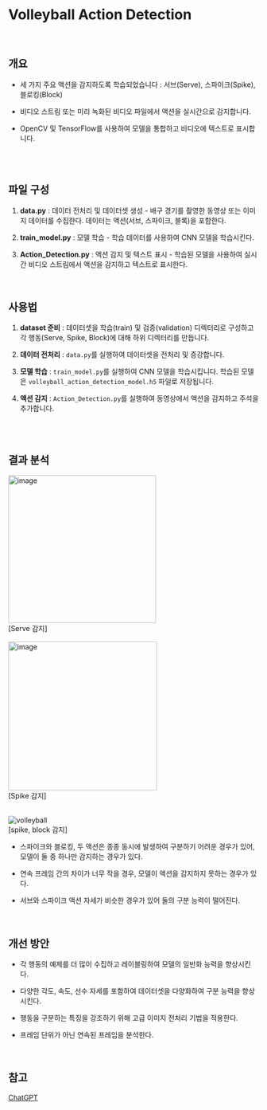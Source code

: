 # Volleyball Action Detection

<br>

## 개요

- 세 가지 주요 액션을 감지하도록 학습되었습니다 : 서브(Serve), 스파이크(Spike), 블로킹(Block)
  
- 비디오 스트림 또는 미리 녹화된 비디오 파일에서 액션을 실시간으로 감지합니다.
  
- OpenCV 및 TensorFlow를 사용하여 모델을 통합하고 비디오에 텍스트로 표시합니다.

<br>
<br>

## 파일 구성

1. **data.py** : 데이터 전처리 및 데이터셋 생성 - 배구 경기를 촬영한 동영상 또는 이미지 데이터를 수집한다. 데이터는 액션(서브, 스파이크, 블록)을 포함한다.
   
2. **train_model.py** : 모델 학습 - 학습 데이터를 사용하여 CNN 모델을 학습시킨다.
   
3. **Action_Detection.py** : 액션 감지 및 텍스트 표시 - 학습된 모델을 사용하여 실시간 비디오 스트림에서 액션을 감지하고 텍스트로 표시한다.

<br>

## 사용법

1. **dataset 준비** : 데이터셋을 학습(train) 및 검증(validation) 디렉터리로 구성하고 각 행동(Serve, Spike, Block)에 대해 하위 디렉터리를 만듭니다.
   
2. **데이터 전처리** : `data.py`를 실행하여 데이터셋을 전처리 및 증강합니다.
   
3. **모델 학습** : `train_model.py`를 실행하여 CNN 모델을 학습시킵니다. 학습된 모델은 `volleyball_action_detection_model.h5` 파일로 저장됩니다.
   
4. **액션 감지** : `Action_Detection.py`를 실행하여 동영상에서 액션을 감지하고 주석을 추가합니다.

<br>
<br>

## 결과 분석
<img width="297" alt="image" src="https://github.com/JIAYOOON/Volleyball-Action-Detection/assets/113532368/ba2203b1-865b-4ab8-8af4-8d5b31577853"> 
<br>
[Serve 감지]  
<br> <br>
<img width="299" alt="image" src="https://github.com/JIAYOOON/Volleyball-Action-Detection/assets/113532368/829537ef-bcc0-432e-b9b2-35c6ec4036df"> 
<br>
[Spike 감지]
<br> <br>


![volleyball](https://github.com/JIAYOOON/Volleyball-Action-Detection/assets/113532368/41cf86ec-db8c-4e0a-8623-6a3700103822) 
<br>
[spike, block 감지]
<br>
* 스파이크와 블로킹, 두 액션은 종종 동시에 발생하여 구분하기 어려운 경우가 있어, 모델이 둘 중 하나만 감지하는 경우가 있다.

* 연속 프레임 간의 차이가 너무 작을 경우, 모델이 액션을 감지하지 못하는 경우가 있다.

* 서브와 스파이크 액션 자세가 비슷한 경우가 있어 둘의 구분 능력이 떨어진다.

<br>

## 개선 방안
* 각 행동의 예제를 더 많이 수집하고 레이블링하여 모델의 일반화 능력을 향상시킨다.
  
* 다양한 각도, 속도, 선수 자세를 포함하여 데이터셋을 다양화하여 구분 능력을 향상시킨다.
  
* 행동을 구분하는 특징을 강조하기 위해 고급 이미지 전처리 기법을 적용한다.
  
* 프레임 단위가 아닌 연속된 프레임을 분석한다.

<br>

## 참고 

[ChatGPT](https://chat.openai.com/) 

